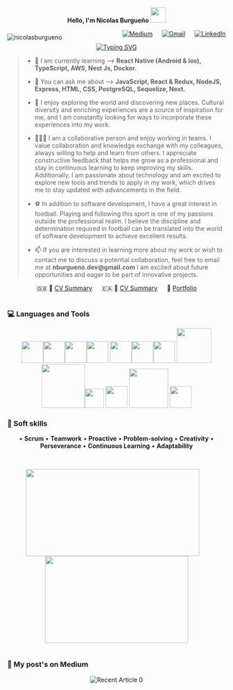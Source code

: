 #

<!-- <p align="center"> -->
<p align="center">
<b>Hello, I'm Nicolas Burgueño</b>
<img src="https://media.giphy.com/media/hvRJCLFzcasrR4ia7z/giphy.gif" width="35" align="bottom"
<br>
<br>
</p>

<p align="right" style="vertical-align: middle">
	<img align="left" style="vertical-align: middle; padding-top: 8px" src="https://komarev.com/ghpvc/?username=HX-NBurgueno&label=Profile%20views&color=0e75b6&style=plastic" alt="nicolasburgueno"/>
	<a href="https://medium.com/@nburgueno.dev"><img src="https://img.shields.io/badge/Medium-030001?style=for-the-badge&logo=medium&logoColor=white" alt="Medium"/></a>
	&emsp;
	<a href="mailto:nburgueno.dev@gmail.com"><img src="https://img.shields.io/badge/Gmail-D14836?style=for-the-badge&logo=gmail&logoColor=white" alt="Gmail"/></a>
	&emsp;
	<a href="https://www.linkedin.com/in/nico-burgue%C3%B1o/"><img src="https://img.shields.io/badge/LinkedIn-0077B5?style=for-the-badge&logo=linkedin&logoColor=white" alt="LinkedIn"/></a>
</p>
  <p align="center">
  <a href="https://git.io/typing-svg"><img src="https://readme-typing-svg.demolab.com?font=Handjet&duration=2000&pause=2&background=FFFFFF00&center=verdadero&vCenter=verdadero&width=435&lines=Developer+Front+End;Developer+Back+End;Developer Mobile&center=true&width=220&height=50" alt="Typing SVG" /></a>
</p>

> - <p>🌱 I am currently learning --> <b>React Native (Android & Ios), TypeScript, AWS, Nest Js, Docker.</b></p>
> - <p>💬 You can ask me about --> <b>JavaScript, React & Redux, NodeJS, Express, HTML, CSS, PostgreSQL, Sequelize, Next.</b></p>
> - <p>🌄 I enjoy exploring the world and discovering new places. Cultural diversity and enriching experiences are a source of inspiration for me, and I am constantly looking for ways to incorporate these experiences into my work.</p>
> - <p>👨🏻‍💻 I am a collaborative person and enjoy working in teams. I value collaboration and knowledge exchange with my colleagues, always willing to help and learn from others. I appreciate constructive feedback that helps me grow as a professional and stay in continuous learning to keep improving my skills. Additionally, I am passionate about technology and am excited to explore new tools and trends to apply in my work, which drives me to stay updated with advancements in the field.</p>
> - <p>⚽ In addition to software development, I have a great interest in football. Playing and following this sport is one of my passions outside the professional realm. I believe the discipline and determination required in football can be translated into the world of software development to achieve excellent results.</p>
> - <p>📫 If you are interested in learning more about my work or wish to contact me to discuss a potential collaboration, feel free to email me at <b>nburgueno.dev@gmail.com</b> I am excited about future opportunities and eager to be part of innovative projects.</p>

<p align="center">
  <span>🇬🇧 📄</span>
	<a href="https://docs.google.com/document/d/1oq6iUNTuXb98ukMSB1Y5zA0rh1slyMQqOvMMQdJUIMU">CV Summary</a>
  &emsp;
  <span>🇪🇦 📄</span>
	<a href="https://docs.google.com/document/d/1kUh0i7KB_7Ou-J6xcd9QnK32Mg5wep94Z0GjoXeLpCQ">CV Summary</a>
  &emsp;
  <span>💼 </span>
	<a href="https://nburgueno-dev.netlify.app">Portfolio</a>
</p>

#

<h3> 💻 Languages and Tools </h3> 
<p align="center">
   <img src="https://cdn.iconscout.com/icon/free/png-256/free-typescript-logo-icon-download-in-svg-png-gif-file-formats--technology-social-media-company-brand-vol-7-pack-logos-icons-3030764.png" width="50"><img src="https://media3.giphy.com/media/ln7z2eWriiQAllfVcn/200w.webp" width="50"><img src="https://i.giphy.com/media/LMt9638dO8dftAjtco/200.webp"   width="50"><img src="https://i.giphy.com/media/eNAsjO55tPbgaor7ma/200w.webp" width="50">
   <img src="https://i.giphy.com/media/IdyAQJVN2kVPNUrojM/200.webp" width="50"><img src="https://media3.giphy.com/media/kdFc8fubgS31b8DsVu/giphy.webp" width="50"><img src="https://images-wixmp-ed30a86b8c4ca887773594c2.wixmp.com/f/072fa096-b852-4161-ae5d-8f42f037c051/d3jaear-ded610f0-cf80-462d-abd9-66cfde9525f5.gif?token=eyJ0eXAiOiJKV1QiLCJhbGciOiJIUzI1NiJ9.eyJzdWIiOiJ1cm46YXBwOjdlMGQxODg5ODIyNjQzNzNhNWYwZDQxNWVhMGQyNmUwIiwiaXNzIjoidXJuOmFwcDo3ZTBkMTg4OTgyMjY0MzczYTVmMGQ0MTVlYTBkMjZlMCIsIm9iaiI6W1t7InBhdGgiOiJcL2ZcLzA3MmZhMDk2LWI4NTItNDE2MS1hZTVkLThmNDJmMDM3YzA1MVwvZDNqYWVhci1kZWQ2MTBmMC1jZjgwLTQ2MmQtYWJkOS02NmNmZGU5NTI1ZjUuZ2lmIn1dXSwiYXVkIjpbInVybjpzZXJ2aWNlOmZpbGUuZG93bmxvYWQiXX0.1DHkYStd8D13sKHcT9Apk1F3JuaFB_xaPtXicaJV49E" width="50">
   <img src="https://logos-world.net/wp-content/uploads/2021/08/Amazon-Web-Services-AWS-Logo.png" width="80"><img src="https://media.giphy.com/media/kH1DBkPNyZPOk0BxrM/giphy.gif" width="100"><img src="https://thisismyitclass.wordpress.com/wp-content/uploads/2011/08/simple-apple-logo.gif" width="44">
   <img src="https://www.edc4it.com/images/thumbs/postgres.gif" width="50">
   <img src="https://miro.medium.com/v2/resize:fit:1400/1*wXtyhpOL5NK_w39UvZpADQ.gif" width="90">
   <img src="https://cdn.iconscout.com/icon/free/png-256/free-postman-logo-icon-download-in-svg-png-gif-file-formats--technology-social-media-company-brand-vol-5-pack-logos-icons-2945092.png?f=webp&w=256" width="50">
  <p>
<h3> 🌟 Soft skills </h3> 
<p align="center">
  • <b>Scrum</b> • <b>Teamwork</b> • <b>Proactive</b> • <b>Problem-solving</b> • <b>Creativity</b> • <b>Perseverance</b> • <b>Continuous Learning</b> • <b>Adaptability</b>
</p>
<br>
<p align="center">
  <img height=200 width="400" align="center" src="https://github-readme-stats.vercel.app/api?username=nicolasburgueno&theme=gotham&show_icons=true"/>
  &emsp;
  <img height=200 width="330" align="center" src="https://github-readme-stats.vercel.app/api/top-langs?username=nicolasburgueno&theme=gotham&layout=compact&langs_count=8&card_width=320" />
  </p>

#

<h3> 📝 My post's on Medium </h3>

<p align="center" target="_blank" href="https://github-readme-medium-recent-article.vercel.app/medium/@nburgueno.dev/0"><img src="https://github-readme-medium-recent-article.vercel.app/medium/@nburgueno.dev/0" alt="Recent Article 0"></p>

<!-- <a align="left" target="_blank" href="https://github-readme-medium-recent-article.vercel.app/medium/@nburgueno.dev/0"><img src="https://github-readme-medium-recent-article.vercel.app/medium/@nburgueno.dev/0" alt="Recent Article 0" width="500" height="200"></a> -->

